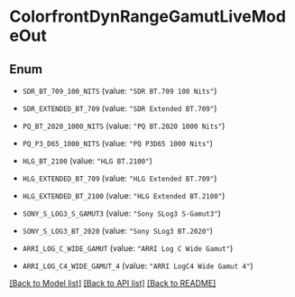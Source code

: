 # ColorfrontDynRangeGamutLiveModeOut

## Enum


* `SDR_BT_709_100_NITS` (value: `"SDR BT.709 100 Nits"`)

* `SDR_EXTENDED_BT_709` (value: `"SDR Extended BT.709"`)

* `PQ_BT_2020_1000_NITS` (value: `"PQ BT.2020 1000 Nits"`)

* `PQ_P3_D65_1000_NITS` (value: `"PQ P3D65 1000 Nits"`)

* `HLG_BT_2100` (value: `"HLG BT.2100"`)

* `HLG_EXTENDED_BT_709` (value: `"HLG Extended BT.709"`)

* `HLG_EXTENDED_BT_2100` (value: `"HLG Extended BT.2100"`)

* `SONY_S_LOG3_S_GAMUT3` (value: `"Sony SLog3 S-Gamut3"`)

* `SONY_S_LOG3_BT_2020` (value: `"Sony SLog3 BT.2020"`)

* `ARRI_LOG_C_WIDE_GAMUT` (value: `"ARRI Log C Wide Gamut"`)

* `ARRI_LOG_C4_WIDE_GAMUT_4` (value: `"ARRI LogC4 Wide Gamut 4"`)


[[Back to Model list]](../README.md#documentation-for-models) [[Back to API list]](../README.md#documentation-for-api-endpoints) [[Back to README]](../README.md)


